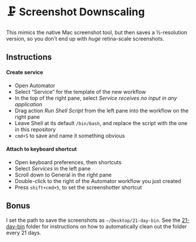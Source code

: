 # 🗜 Screenshot Downscaling
This mimics the native Mac screenshot tool, but then saves a ½-resolution version, so you don’t end up with _huge_ retina-scale screenshots.

## Instructions
#### Create service
- Open Automator
- Select “Service” for the template of the new workflow
- In the top of the right pane, select _Service receives *no input* in any application_
- Drag action _Run Shell Script_ from the left pane into the workflow on the right pane
- Leave Shell at its default `/bin/bash`, and replace the script with the one in this repository
- `cmd+S` to save and name it something obvious

#### Attach to keyboard shortcut
- Open keyboard preferences, then shortcuts
- Select _Services_ in the left pane
- Scroll down to General in the right pane
- Double-click to the right of the Automator workflow you just created
- Press `shift+cmd+5`, to set the screenshotter shortcut

## Bonus
I set the path to save the screenshots as `~/Desktop/21-day-bin`. See the [21-day-bin](https://github.com/i-a-n/mac-setup/tree/master/21-day-bin) folder for instructions on how to automatically clean out the folder every 21 days.
